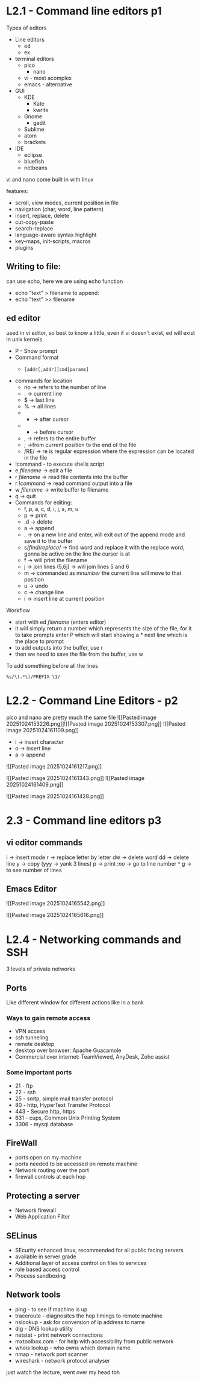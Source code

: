 # L2.1 - Command line editors p1
Types of editors
* Line editors
	* ed
	* ex
* terminal editors
	* pico
		* nano
	* vi - most acomplex
	* emacs - alternative
* GUI
	* KDE 
		* Kate
		* kwrite
	* Gnome
		* gedit
	* Sublime
	* atom
	* brackets
* IDE
	* eclipse
	* bluefish
	* netbeans

vi and nano come built in with linux

features:
* scroll, view modes, current position in file
* navigation (char, word, line pattern)
* insert, replace, delete
* cut-copy-paste
* search-replace
* language-aware syntax highlight
* key-maps, init-scripts, macros
* plugins

## Writing to file:
can use echo, here we are using echo function
* echo "text" > filename
to append:
* echo "text" >> filename


## ed editor
used in vi editor, so best to know a little, even if vi doesn't exist, ed will exist in unix kernels
* P  - Show prompt
* Command format
	* ```
	  [addr[,addr]]cmd[params]
	  ```
* commands for location
	* no -> refers to the number of line
	* . -> current line
	* $ -> last line
	* % -> all lines
	* + -> after cursor
	* - -> before cursor
	* , -> refers to the entire buffer
	* ; ->from current position to the end of the file
	* /RE/ -> re is regular expression where the expression can be located in the file
* !command - to execute shells script
* e *filename*  -> edit a file
* r *filename* -> read file contents into the buffer
* r !*command* -> read command output into a file
* w *filename* -> write buffer to filename
* q -> quit
* Commands for editing:
	* f, p, a, c, d, i, j, s, m, u
	* p -> print
	* .d -> delete
	* a -> append
	* . -> on a new line and enter, will exit out of the append mode and save it to the buffer
	* s/*find*/*replace*/ -> find word and replace it with the replace word, gonna be active on the line the cursor is at
	* f -> will print the filename
	* j -> join lines (5,6j) -> will join lines 5 and 6
	* m -> commanded as m*number* the current line will move to that position
	* u -> undo
	* c -> change line
	* i -> insert line at current position

Workflow
* start with ed *filename* (enters editor)
* it will simply return a number which represents the size of the file, for it to take prompts enter P which will start showing a * next line which is the place to prompt
* to add outputs into the buffer, use r
* then we need to save the file from the buffer, use w

To add something before all the lines
```
%s/\(.*\)/PREFIX \1/
```

# L2.2 - Command Line Editors - p2
pico and nano are pretty much the same file
![[Pasted image 20251024153226.png]]![[Pasted image 20251024153307.png]]
![[Pasted image 20251024161109.png]]
* i -> insert character
* o -> insert line
* a -> append

![[Pasted image 20251024161217.png]]

![[Pasted image 20251024161343.png]]
![[Pasted image 20251024161409.png]]

![[Pasted image 20251024161428.png]]

# 2.3 - Command line editors p3
## vi editor commands
i -> insert mode
r -> replace letter by letter
dw -> delete word
dd -> delete line
y -> copy (yyy -> yank 3 lines)
p -> print
:*no* -> go to line number
^ g -> to see number of lines

## Emacs Editor

![[Pasted image 20251024165542.png]]

![[Pasted image 20251024165616.png]]

# L2.4 - Networking commands and SSH
3 levels of private networks
## Ports
Like different window for different actions like in a bank

### Ways to gain remote access
* VPN access
* ssh tunneling
* remote desktop
* desktop over browser: Apache Guacamole
* Commercial over internet: TeamViewed, AnyDesk, Zoho assist

### Some important ports
* 21 - ftp
* 22 - ssh
* 25 - smtp, simple mail transfer protocol
* 80 - http, HyperText Transfer Protocol
* 443 - Secure http, https
* 631 - cups, Common Unix Printing System
* 3306 - mysql database

## FireWall
* ports open on my machine
* ports needed to be accessed on remote machine
* Network routing over the port
* firewall controls at each hop

## Protecting a server
* Network firewall
* Web Application Filter

## SELinus
* SEcurity enhanced linux, recommended for all public facing servers
* available in server grade 
* Additional layer of access control on files to services
* role based access control
* Process sandboxing

## Network tools
* ping - to see if machine is up
* traceroute - diagnositcs the hop timings to remote machine
* nslookup - ask for conversion of ip address to name
* dig - DNS lookup utility
* netstat - print network connections
* mxtoolbox.com - for help with accessibility from public network
* whois lookup - who owns which domain name
* nmap - network port scanner
* wireshark - network protocol analyser

just watch the lecture, went over my head tbh

